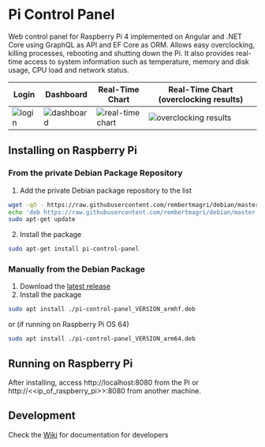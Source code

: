 # Pi Control Panel

Web control panel for Raspberry Pi 4 implemented on Angular and  .NET Core using GraphQL as API and EF Core as ORM. Allows easy overclocking, killing processes, rebooting and shutting down the Pi. It also provides real-time access to system information such as temperature, memory and disk usage, CPU load and network status.

Login | Dashboard | Real-Time Chart | Real-Time Chart (overclocking results)
------------ | ------------- | ------------- | -------------
![login](https://user-images.githubusercontent.com/30979154/82757722-630fb480-9db0-11ea-81f4-a88b3de05270.png) | ![dashboard](https://user-images.githubusercontent.com/30979154/82757721-630fb480-9db0-11ea-96e4-cdf52010dba8.png) | ![real-time chart](https://user-images.githubusercontent.com/30979154/82757720-62771e00-9db0-11ea-954d-35db3058d4ef.png) | ![overclocking results](https://user-images.githubusercontent.com/30979154/82757723-630fb480-9db0-11ea-8589-08743053dee1.png)

## Installing on Raspberry Pi

### From the private Debian Package Repository
1. Add the private Debian package repository to the list
````bash
wget -qO - https://raw.githubusercontent.com/rembertmagri/debian/master/PUBLIC.KEY | sudo apt-key add -
echo 'deb https://raw.githubusercontent.com/rembertmagri/debian/master buster main' | sudo tee -a /etc/apt/sources.list
sudo apt-get update
````
2. Install the package
````bash
sudo apt-get install pi-control-panel
````

### Manually from the Debian Package
1. Download the [latest release](https://github.com/rembertmagri/pi-control-panel/releases/latest)
2. Install the package
````bash
sudo apt install ./pi-control-panel_VERSION_armhf.deb
````
or (if running on Raspberry Pi OS 64)
````bash
sudo apt install ./pi-control-panel_VERSION_arm64.deb
````

## Running on Raspberry Pi
After installing, access http://localhost:8080 from the Pi or http://<<ip_of_raspberry_pi>>:8080 from another machine.

## Development

Check the [Wiki](https://github.com/rembertmagri/pi-control-panel/wiki/Development) for documentation for developers
